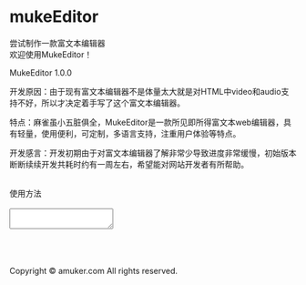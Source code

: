 # mukeEditor

尝试制作一款富文本编辑器<br/>欢迎使用MukeEditor！

MukeEditor 1.0.0<br/>

开发原因：由于现有富文本编辑器不是体量太大就是对HTML中video和audio支持不好，所以才决定着手写了这个富文本编辑器。<br/>

特点：麻雀虽小五脏俱全，MukeEditor是一款所见即所得富文本web编辑器，具有轻量，使用便利，可定制，多语言支持，注重用户体验等特点。<br/>

开发感言：开发初期由于对富文本编辑器了解非常少导致进度非常缓慢，初始版本断断续续开发共耗时约有一周左右，希望能对网站开发者有所帮助。<br/>

<br/>
使用方法<br/>
<br/>

<textarea id="editor"></textarea><br/>

<script src="mukeEditor.js"></script><br/>
<script><br/>
var editor = MK.getEditor('editor');<br/>
</script><br/>
<br/>

Copyright © amuker.com All rights reserved.<br/>

